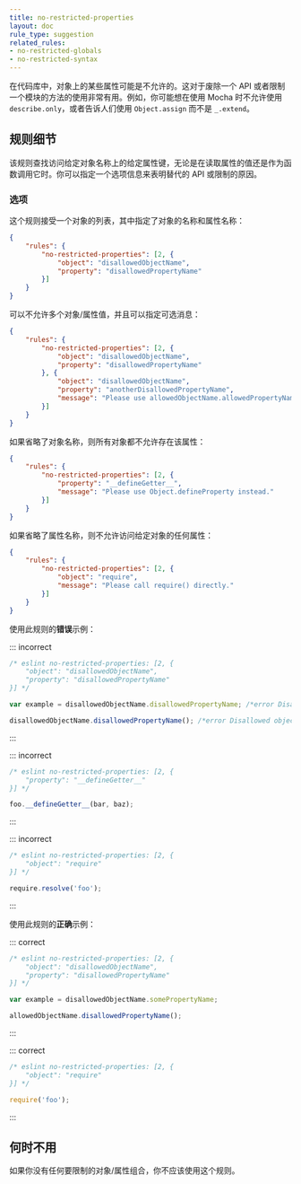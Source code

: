 ```yaml
---
title: no-restricted-properties
layout: doc
rule_type: suggestion
related_rules:
- no-restricted-globals
- no-restricted-syntax
---
```


在代码库中，对象上的某些属性可能是不允许的。这对于废除一个 API 或者限制一个模块的方法的使用非常有用。例如，你可能想在使用 Mocha 时不允许使用 `describe.only`，或者告诉人们使用 `Object.assign` 而不是 `_.extend`。

## 规则细节

该规则查找访问给定对象名称上的给定属性键，无论是在读取属性的值还是作为函数调用它时。你可以指定一个选项信息来表明替代的 API 或限制的原因。

### 选项

这个规则接受一个对象的列表，其中指定了对象的名称和属性名称：

```json
{
    "rules": {
        "no-restricted-properties": [2, {
            "object": "disallowedObjectName",
            "property": "disallowedPropertyName"
        }]
    }
}
```

可以不允许多个对象/属性值，并且可以指定可选消息：

```json
{
    "rules": {
        "no-restricted-properties": [2, {
            "object": "disallowedObjectName",
            "property": "disallowedPropertyName"
        }, {
            "object": "disallowedObjectName",
            "property": "anotherDisallowedPropertyName",
            "message": "Please use allowedObjectName.allowedPropertyName."
        }]
    }
}
```

如果省略了对象名称，则所有对象都不允许存在该属性：

```json
{
    "rules": {
        "no-restricted-properties": [2, {
            "property": "__defineGetter__",
            "message": "Please use Object.defineProperty instead."
        }]
    }
}
```

如果省略了属性名称，则不允许访问给定对象的任何属性：

```json
{
    "rules": {
        "no-restricted-properties": [2, {
            "object": "require",
            "message": "Please call require() directly."
        }]
    }
}
```

使用此规则的**错误**示例：

::: incorrect

```js
/* eslint no-restricted-properties: [2, {
    "object": "disallowedObjectName",
    "property": "disallowedPropertyName"
}] */

var example = disallowedObjectName.disallowedPropertyName; /*error Disallowed object property: disallowedObjectName.disallowedPropertyName.*/

disallowedObjectName.disallowedPropertyName(); /*error Disallowed object property: disallowedObjectName.disallowedPropertyName.*/
```

:::

::: incorrect

```js
/* eslint no-restricted-properties: [2, {
    "property": "__defineGetter__"
}] */

foo.__defineGetter__(bar, baz);
```

:::

::: incorrect

```js
/* eslint no-restricted-properties: [2, {
    "object": "require"
}] */

require.resolve('foo');
```

:::

使用此规则的**正确**示例：

::: correct

```js
/* eslint no-restricted-properties: [2, {
    "object": "disallowedObjectName",
    "property": "disallowedPropertyName"
}] */

var example = disallowedObjectName.somePropertyName;

allowedObjectName.disallowedPropertyName();
```

:::

::: correct

```js
/* eslint no-restricted-properties: [2, {
    "object": "require"
}] */

require('foo');
```

:::

## 何时不用

如果你没有任何要限制的对象/属性组合，你不应该使用这个规则。
